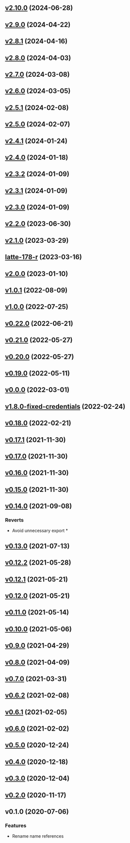 
<a name="v2.10.0"></a>
## [v2.10.0](https://github.com/authgear/authgear-sdk-js/compare/v2.9.0...v2.10.0) (2024-06-28)


<a name="v2.9.0"></a>
## [v2.9.0](https://github.com/authgear/authgear-sdk-js/compare/v2.8.1...v2.9.0) (2024-04-22)


<a name="v2.8.1"></a>
## [v2.8.1](https://github.com/authgear/authgear-sdk-js/compare/v2.8.0...v2.8.1) (2024-04-16)


<a name="v2.8.0"></a>
## [v2.8.0](https://github.com/authgear/authgear-sdk-js/compare/v2.7.0...v2.8.0) (2024-04-03)


<a name="v2.7.0"></a>
## [v2.7.0](https://github.com/authgear/authgear-sdk-js/compare/v2.6.0...v2.7.0) (2024-03-08)


<a name="v2.6.0"></a>
## [v2.6.0](https://github.com/authgear/authgear-sdk-js/compare/v2.5.1...v2.6.0) (2024-03-05)


<a name="v2.5.1"></a>
## [v2.5.1](https://github.com/authgear/authgear-sdk-js/compare/v2.5.0...v2.5.1) (2024-02-08)


<a name="v2.5.0"></a>
## [v2.5.0](https://github.com/authgear/authgear-sdk-js/compare/v2.4.1...v2.5.0) (2024-02-07)


<a name="v2.4.1"></a>
## [v2.4.1](https://github.com/authgear/authgear-sdk-js/compare/v2.4.0...v2.4.1) (2024-01-24)


<a name="v2.4.0"></a>
## [v2.4.0](https://github.com/authgear/authgear-sdk-js/compare/v2.3.2...v2.4.0) (2024-01-18)


<a name="v2.3.2"></a>
## [v2.3.2](https://github.com/authgear/authgear-sdk-js/compare/v2.3.1...v2.3.2) (2024-01-09)


<a name="v2.3.1"></a>
## [v2.3.1](https://github.com/authgear/authgear-sdk-js/compare/v2.3.0...v2.3.1) (2024-01-09)


<a name="v2.3.0"></a>
## [v2.3.0](https://github.com/authgear/authgear-sdk-js/compare/v2.2.0...v2.3.0) (2024-01-09)


<a name="v2.2.0"></a>
## [v2.2.0](https://github.com/authgear/authgear-sdk-js/compare/v2.1.0...v2.2.0) (2023-06-30)


<a name="v2.1.0"></a>
## [v2.1.0](https://github.com/authgear/authgear-sdk-js/compare/latte-178-r...v2.1.0) (2023-03-29)


<a name="latte-178-r"></a>
## [latte-178-r](https://github.com/authgear/authgear-sdk-js/compare/v2.0.0...latte-178-r) (2023-03-16)


<a name="v2.0.0"></a>
## [v2.0.0](https://github.com/authgear/authgear-sdk-js/compare/v1.0.1...v2.0.0) (2023-01-10)


<a name="v1.0.1"></a>
## [v1.0.1](https://github.com/authgear/authgear-sdk-js/compare/v1.0.0...v1.0.1) (2022-08-09)


<a name="v1.0.0"></a>
## [v1.0.0](https://github.com/authgear/authgear-sdk-js/compare/v0.22.0...v1.0.0) (2022-07-25)


<a name="v0.22.0"></a>
## [v0.22.0](https://github.com/authgear/authgear-sdk-js/compare/v0.21.0...v0.22.0) (2022-06-21)


<a name="v0.21.0"></a>
## [v0.21.0](https://github.com/authgear/authgear-sdk-js/compare/v0.20.0...v0.21.0) (2022-05-27)


<a name="v0.20.0"></a>
## [v0.20.0](https://github.com/authgear/authgear-sdk-js/compare/v0.19.0...v0.20.0) (2022-05-27)


<a name="v0.19.0"></a>
## [v0.19.0](https://github.com/authgear/authgear-sdk-js/compare/v0.0.0...v0.19.0) (2022-05-11)


<a name="v0.0.0"></a>
## [v0.0.0](https://github.com/authgear/authgear-sdk-js/compare/v1.8.0-fixed-credentials...v0.0.0) (2022-03-01)


<a name="v1.8.0-fixed-credentials"></a>
## [v1.8.0-fixed-credentials](https://github.com/authgear/authgear-sdk-js/compare/v0.18.0...v1.8.0-fixed-credentials) (2022-02-24)


<a name="v0.18.0"></a>
## [v0.18.0](https://github.com/authgear/authgear-sdk-js/compare/v0.17.1...v0.18.0) (2022-02-21)


<a name="v0.17.1"></a>
## [v0.17.1](https://github.com/authgear/authgear-sdk-js/compare/v0.17.0...v0.17.1) (2021-11-30)


<a name="v0.17.0"></a>
## [v0.17.0](https://github.com/authgear/authgear-sdk-js/compare/v0.16.0...v0.17.0) (2021-11-30)


<a name="v0.16.0"></a>
## [v0.16.0](https://github.com/authgear/authgear-sdk-js/compare/v0.15.0...v0.16.0) (2021-11-30)


<a name="v0.15.0"></a>
## [v0.15.0](https://github.com/authgear/authgear-sdk-js/compare/v0.14.0...v0.15.0) (2021-11-30)


<a name="v0.14.0"></a>
## [v0.14.0](https://github.com/authgear/authgear-sdk-js/compare/v0.13.0...v0.14.0) (2021-09-08)

### Reverts

* Avoid unnecessary export *


<a name="v0.13.0"></a>
## [v0.13.0](https://github.com/authgear/authgear-sdk-js/compare/v0.12.2...v0.13.0) (2021-07-13)


<a name="v0.12.2"></a>
## [v0.12.2](https://github.com/authgear/authgear-sdk-js/compare/v0.12.1...v0.12.2) (2021-05-28)


<a name="v0.12.1"></a>
## [v0.12.1](https://github.com/authgear/authgear-sdk-js/compare/v0.12.0...v0.12.1) (2021-05-21)


<a name="v0.12.0"></a>
## [v0.12.0](https://github.com/authgear/authgear-sdk-js/compare/v0.11.0...v0.12.0) (2021-05-21)


<a name="v0.11.0"></a>
## [v0.11.0](https://github.com/authgear/authgear-sdk-js/compare/v0.10.0...v0.11.0) (2021-05-14)


<a name="v0.10.0"></a>
## [v0.10.0](https://github.com/authgear/authgear-sdk-js/compare/v0.9.0...v0.10.0) (2021-05-06)


<a name="v0.9.0"></a>
## [v0.9.0](https://github.com/authgear/authgear-sdk-js/compare/v0.8.0...v0.9.0) (2021-04-29)


<a name="v0.8.0"></a>
## [v0.8.0](https://github.com/authgear/authgear-sdk-js/compare/v0.7.0...v0.8.0) (2021-04-09)


<a name="v0.7.0"></a>
## [v0.7.0](https://github.com/authgear/authgear-sdk-js/compare/v0.6.2...v0.7.0) (2021-03-31)


<a name="v0.6.2"></a>
## [v0.6.2](https://github.com/authgear/authgear-sdk-js/compare/v0.6.1...v0.6.2) (2021-02-08)


<a name="v0.6.1"></a>
## [v0.6.1](https://github.com/authgear/authgear-sdk-js/compare/v0.6.0...v0.6.1) (2021-02-05)


<a name="v0.6.0"></a>
## [v0.6.0](https://github.com/authgear/authgear-sdk-js/compare/v0.5.0...v0.6.0) (2021-02-02)


<a name="v0.5.0"></a>
## [v0.5.0](https://github.com/authgear/authgear-sdk-js/compare/v0.4.0...v0.5.0) (2020-12-24)


<a name="v0.4.0"></a>
## [v0.4.0](https://github.com/authgear/authgear-sdk-js/compare/v0.3.0...v0.4.0) (2020-12-18)


<a name="v0.3.0"></a>
## [v0.3.0](https://github.com/authgear/authgear-sdk-js/compare/v0.2.0...v0.3.0) (2020-12-04)


<a name="v0.2.0"></a>
## [v0.2.0](https://github.com/authgear/authgear-sdk-js/compare/v0.1.0...v0.2.0) (2020-11-17)


<a name="v0.1.0"></a>
## v0.1.0 (2020-07-06)

### Features

* Rename name references

